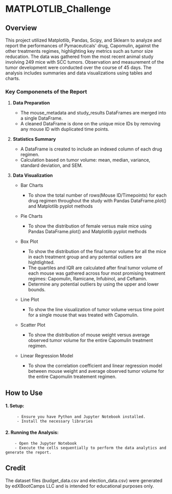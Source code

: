 # MATPLOTLIB_Challenge

## Overview
This project utilized Matplotlib, Pandas, Scipy, and Sklearn to analyze and report the performances of Pymaceuticals' drug, Capomulin, against the other treatments regimes, highlighting key metrics such as tumor size reducation. The data was gathered from the most recent animal study involving 249 mice with SCC tumors. Observation and measurement of the tumor development were conducted over the course of 45 days. 
The analysis includes summaries and data visualizations using tables and charts.

### Key Componenets of the Report
1. **Data Preparation**
   - The mouse_metadata and study_results DataFrames are merged into a single DataFrame.
   - A cleaned DataFrame is done on the unique mice IDs by removing any mouse ID with duplicated time points.
   
2. **Statistics Summary**
   - A DataFrame is created to include an indexed column of each drug regimen.
   - Calculation based on tumor volume: mean, median, variance, standard deviation, and SEM.
   
3. **Data Visualization**
    - Bar Charts
       - To show the total number of rows(Mouse ID/Timepoints) for each drug regimen throughout the study with Pandas DataFrame.plot() and Matplotlib pyplot methods
       
    - Pie Charts
        - To show the distribution of female versus male mice using Pandas DataFrame.plot() and Matplotlib pyplot methods
       
    - Box Plot
       - To show the distribution of the final tumor volume for all the mice in each treatment group and any potential outliers are hightlighted.
       - The quartiles and IQR are calculated after final tumor volume of each mouse was gathered across four most promising treatment regimes: Capomulin, Ramicane, Infubinol, and Ceftamin. 
       - Determine any potential outliers by using the upper and lower bounds.
       
    - Line Plot
       - To show the line visualization of tumor volume versus time point for a single mouse that was treated with Capomulin.

    - Scatter Plot
       - To show the distribution of mouse weight versus average observed tumor volume for the entire Capomulin treatment regimen.

    - Linear Regression Model
       - To show the correlation coefficient and linear regression model between mouse weight and average observed tumor volume for the entire Capomulin treatement regimen.

## How to Use
#### 1. **Setup:**
         - Ensure you have Python and Jupyter Notebook installed.
         - Install the necessary libraries
#### 2. **Running the Analysis:**
        - Open the Jupyter Notebook
        - Execute the cells sequentially to perform the data analytics and  generate the report.     

## Credit
The dataset files (budget_data.csv and election_data.csv) were generated by edXBootCamps LLC and is intended for educational purposes only.